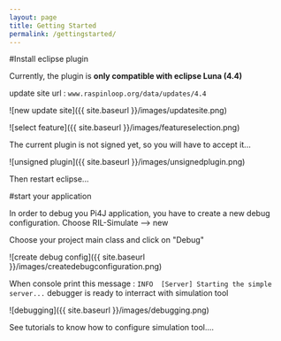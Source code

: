```yaml
---
layout: page
title: Getting Started
permalink: /gettingstarted/
---
```


#Install eclipse plugin

Currently, the plugin is **only compatible with eclipse Luna (4.4)**

update site url : `www.raspinloop.org/data/updates/4.4`

![new update site]({{ site.baseurl }}/images/updatesite.png)

![select feature]({{ site.baseurl }}/images/featureselection.png)

The current plugin is not signed yet, so you will have to accept it...

![unsigned plugin]({{ site.baseurl }}/images/unsignedplugin.png)

Then restart eclipse...

#start your application

In order to debug you Pi4J application, you have to create a new debug configuration.
Choose RIL-Simulate --> new 

Choose your project main class and click on "Debug"

![create debug config]({{ site.baseurl }}/images/createdebugconfiguration.png)

When console print this message : `INFO  [Server] Starting the simple server...` debugger is ready to interract with simulation tool

![debugging]({{ site.baseurl }}/images/debugging.png)



See tutorials to know how to configure simulation tool....

